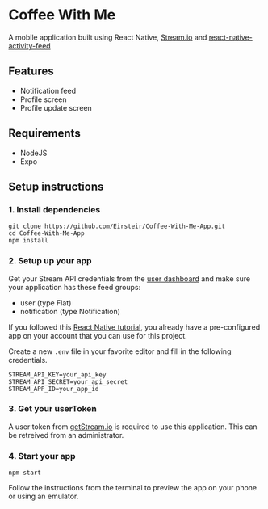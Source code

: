 # Coffee With Me

A mobile application built using React Native, [Stream.io](https://getstream.io/) and [react-native-activity-feed](https://github.com/GetStream/react-native-activity-feed)

## Features

- Notification feed
- Profile screen
- Profile update screen


## Requirements

- NodeJS
- Expo

## Setup instructions

### 1. Install dependencies

```
git clone https://github.com/Eirsteir/Coffee-With-Me-App.git
cd Coffee-With-Me-App
npm install
```

### 2. Setup up your app

Get your Stream API credentials from the [user dashboard](https://getstream.io/dashboard/) and make sure your application has these feed groups:

- user (type Flat)
- notification (type Notification)

If you followed this [React Native tutorial](https://getstream.io/react-native-activity-feed/tutorial/), you already have a pre-configured app on your account that you can use for this project.

Create a new `.env` file in your favorite editor and fill in the following credentials.

```
STREAM_API_KEY=your_api_key
STREAM_API_SECRET=your_api_secret
STREAM_APP_ID=your_app_id
```

### 3. Get your userToken

A user token from [getStream.io](https://getstream.io) is required to use this application.
This can be retreived from an administrator.

### 4. Start your app

```
npm start
```

Follow the instructions from the terminal to preview the app on your phone or using an emulator.
